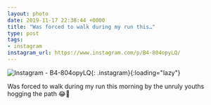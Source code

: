 ```yaml
---
layout: photo
date: 2019-11-17 22:38:44 +0000
title: "Was forced to walk during my run this…"
type: post
tags:
- instagram
instagram_url: https://www.instagram.com/p/B4-804opyLQ/
---
```


![Instagram - B4-804opyLQ](https://gonefora.run/img/B4-804opyLQ.jpg){: .instagram}{:loading="lazy"}

Was forced to walk during my run this morning by the unruly youths hogging the path 😂🤣
